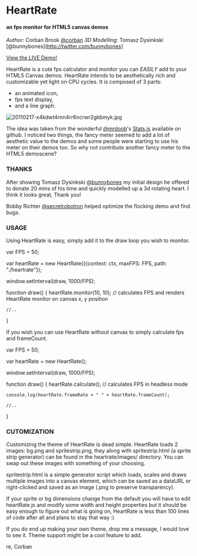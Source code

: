 HeartRate 
=========

#### an fps monitor for HTML5 canvas demos ####


*Author:* Corban Brook [@corban](http://twitter.com/corban)
*3D Modelling:* Tomasz Dysinkski [@bunnybones](http://twitter.com/bunnybones]

[View the LIVE Demo!](http://weare.buildingsky.net/heartrate/example/flocking.html)

HeartRate is a cute fps calculator and monitor you can *EASILY* add to your
HTML5 Canvas demos. HeartRate intends to be aesthetically rich and customizable
yet light on CPU cycles. It is composed of 3 parts: 

* an animated icon, 
* fps text display, 
* and a line graph.

![20110217-x4kdwt4rnn4rr6ncrwr2gkbmyk.jpg](https://img.skitch.com/20110217-x4kdwt4rnn4rr6ncrwr2gkbmyk.jpg)

The idea was taken from the wonderful [@mrdoob](http://twitter.com/mrdoob)'s
[Stats.js](https://github.com/mrdoob/stats.js) available on github. I noticed
two things, the fancy meter seemed to add a lot of aesthetic value to the demos
and some people were starting to use his meter on their demos too. So why not
contribute another fancy meter to the HTML5 demoscene?

### THANKS ###

After showing Tomasz Dysinkski [@bunnybones](http://twitter.com/bunnybones)  my initial design he offered to donate 20 mins
of his time and quickly modelled up a 3d rotating heart. I think it looks
great, Thank you!

Bobby Richter [@secretrobotron](http://twitter.com/secretrobotron) helped optimize the flocking demo and find bugs.


### USAGE ###

Using HeartRate is easy, simply add it to the draw loop you wish to monitor.

  var FPS = 50;

  var heartRate = new HeartRate({{context: ctx, maxFPS: FPS, path: "./heartrate"}); 

  window.setInterval(draw, 1000/FPS);
  
  function draw() {
    heartRate.monitor(10, 10); // calculates FPS and renders HeartRate monitor on canvas x, y position

    //..
  }

If you wish you can use HeartRate without canvas to simply calculate fps and frameCount.

  var FPS = 50;

  var heartRate = new HeartRate(); 

  window.setInterval(draw, 1000/FPS);
  
  function draw() {
    heartRate.calculate(); // calculates FPS in headless mode
    
    console.log(heartRate.frameRate + " " + heartRate.frameCount);

    //..
  }


### CUTOMIZATION ###

Customizing the theme of HeartRate is dead simple. HeartRate loads 2 images:
bg.png and spritestrip.png, they along with spritestrip.html (a sprite strip
generator) can be found in the heartrate/images/ directory. You can swap out
these images with something of your choosing.

spritestrip.html is a simple generator script which loads, scales and draws 
multiple images into a canvas element, which can be saved as a dataURL or 
right-clicked and saved as an image (.png to preserve transparency).

If your sprite or bg dimensions change from the default you will have to edit
heartRate.js and modify some width and height properties but it should be easy
enough to figure out what is going on, HeartRate is less than 100 lines of code
after all and plans to stay that way :)

If you do end up making your own theme, drop me a message, I would love to see it.
Theme support might be a cool feature to add.

re,
Corban
